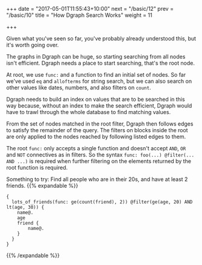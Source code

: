 +++
date = "2017-05-01T11:55:43+10:00"
next = "/basic/12"
prev = "/basic/10"
title = "How Dgraph Search Works"
weight = 11


+++

Given what you've seen so far, you've probably already understood this, but it's worth going over.

The graphs in Dgraph can be huge, so starting searching from all nodes isn't efficient. Dgraph needs a place to start searching, that's the root node.

At root, we  use  `func:` and a function to find an initial set of nodes. So far we've used `eq` and `allofterms` for string search, but we can also search on other values like dates, numbers, and also filters on `count`.

Dgraph needs to build an index on values that are to be searched in this way because, without an index to make the search efficient, Dgraph would have to trawl through the whole database to find matching values.

From the set of nodes matched in the root filter, Dgraph then follows edges to satisfy the remainder of the query.  The filters on blocks inside the root are only applied to the nodes reached by following listed edges to them.

The root `func:` only accepts a single function and doesn't accept `AND`, `OR` and `NOT` connectives as in filters. So the syntax `func: foo(...) @filter(... AND ...)` is required when further filtering on the elements returned by the root function is required.

Something to try: Find all people who are in their 20s, and have at least 2 friends.
{{% expandable %}}
```
{
  lots_of_friends(func: ge(count(friend), 2)) @filter(ge(age, 20) AND lt(age, 30)) {
    name@.
    age
    friend {
        name@.
    }
  }
}
```
{{% /expandable %}}
